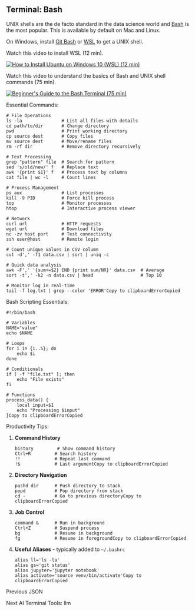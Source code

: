 ## Terminal: Bash

UNIX shells are the de facto standard in the data science world and
[Bash](https://www.gnu.org/software/bash/) is the most popular. This is
available by default on Mac and Linux.

On Windows, install [Git Bash](https://git-scm.com/downloads) or
[WSL](https://learn.microsoft.com/en-us/windows/wsl/install) to get a UNIX
shell.

Watch this video to install WSL (12 min).

[![How to Install Ubuntu on Windows 10 \(WSL\) \(12
min\)](https://i.ytimg.com/vi_webp/X-DHaQLrBi8/sddefault.webp)](https://youtu.be/X-DHaQLrBi8)

Watch this video to understand the basics of Bash and UNIX shell commands (75
min).

[![Beginner's Guide to the Bash Terminal \(75
min\)](https://i.ytimg.com/vi_webp/oxuRxtrO2Ag/sddefault.webp)](https://youtu.be/oxuRxtrO2Ag)

Essential Commands:

    
    
    # File Operations
    ls -la               # List all files with details
    cd path/to/dir       # Change directory
    pwd                  # Print working directory
    cp source dest       # Copy files
    mv source dest       # Move/rename files
    rm -rf dir           # Remove directory recursively
    
    # Text Processing
    grep "pattern" file  # Search for pattern
    sed 's/old/new/' f   # Replace text
    awk '{print $1}' f   # Process text by columns
    cat file | wc -l     # Count lines
    
    # Process Management
    ps aux               # List processes
    kill -9 PID          # Force kill process
    top                  # Monitor processes
    htop                 # Interactive process viewer
    
    # Network
    curl url             # HTTP requests
    wget url             # Download files
    nc -zv host port     # Test connectivity
    ssh user@host        # Remote login
    
    # Count unique values in CSV column
    cut -d',' -f1 data.csv | sort | uniq -c
    
    # Quick data analysis
    awk -F',' '{sum+=$2} END {print sum/NR}' data.csv  # Average
    sort -t',' -k2 -n data.csv | head                  # Top 10
    
    # Monitor log in real-time
    tail -f log.txt | grep --color 'ERROR'Copy to clipboardErrorCopied

Bash Scripting Essentials:

    
    
    #!/bin/bash
    
    # Variables
    NAME="value"
    echo $NAME
    
    # Loops
    for i in {1..5}; do
        echo $i
    done
    
    # Conditionals
    if [ -f "file.txt" ]; then
        echo "File exists"
    fi
    
    # Functions
    process_data() {
        local input=$1
        echo "Processing $input"
    }Copy to clipboardErrorCopied

Productivity Tips:

  1. **Command History**
         
         history         # Show command history
         Ctrl+R         # Search history
         !!             # Repeat last command
         !$             # Last argumentCopy to clipboardErrorCopied

  2. **Directory Navigation**
         
         pushd dir      # Push directory to stack
         popd           # Pop directory from stack
         cd -           # Go to previous directoryCopy to clipboardErrorCopied

  3. **Job Control**
         
         command &      # Run in background
         Ctrl+Z         # Suspend process
         bg             # Resume in background
         fg             # Resume in foregroundCopy to clipboardErrorCopied

  4. **Useful Aliases** \- typically added to `~/.bashrc`
         
         alias ll='ls -la'
         alias gs='git status'
         alias jupyter='jupyter notebook'
         alias activate='source venv/bin/activate'Copy to clipboardErrorCopied

Previous JSON

Next AI Terminal Tools: llm

